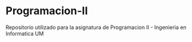# Programacion-II
Repositorio utilizado para la asignatura de Programacion II - Ingenieria en Informatica UM
